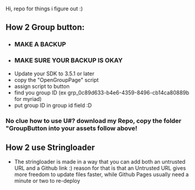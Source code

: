 Hi, repo for things i figure out :)

## How 2 Group button:
- ### MAKE A BACKUP
- ### MAKE SURE YOUR BACKUP IS OKAY
- Update your SDK to 3.5.1 or later
- copy the "OpenGroupPage" script
- assign script to button
- find you group ID (ex grp_0c89d633-b4e6-4359-8496-cb14ca80889b for myriad)
- put group ID in group id field :D
### No clue how to use U#? download my Repo, copy the folder "GroupButton into your assets follow above!

## How 2 use Stringloader
- The stringloader is made in a way that you can add both an untrusted URL and a Github link :) reason for that is that an Untrusted URL gives more freedom to update files faster, while Github Pages usually need a minute or two to re-deploy



